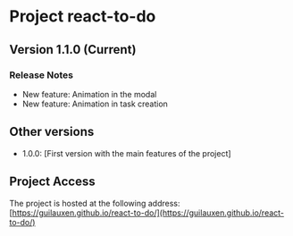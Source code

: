 # Project react-to-do
## Version 1.1.0 (Current)
### Release Notes
- New feature: Animation in the modal
- New feature: Animation in task creation

## Other versions
- 1.0.0: [First version with the main features of the project]

## Project Access
The project is hosted at the following address: [https://guilauxen.github.io/react-to-do/](https://guilauxen.github.io/react-to-do/)